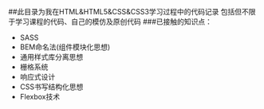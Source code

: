 
##此目录为我在HTML&HTML5&CSS&CSS3学习过程中的代码记录
包括但不限于学习课程的代码、自己的模仿及原创代码
###已接触的知识点：
* SASS
* BEM命名法(组件模块化思想)
* 通用样式库分离思想
* 栅格系统
* 响应式设计
* CSS书写结构化思想
* Flexbox技术
